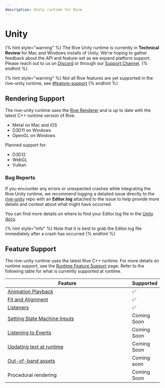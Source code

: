 ```yaml
---
description: Unity runtime for Rive
---
```


# Unity

{% hint style="warning" %}
The Rive Unity runtime is currently in **Technical Review** for Mac and Windows installs of Unity. We're hoping to gather feedback about the API and feature-set as we expand platform support. Please reach out to us on [Discord](https://discord.com/invite/FGjmaTr) or through our [Support Channel](https://rive.atlassian.net/servicedesk/customer/portals).
{% endhint %}

{% hint style="warning" %}
Not all Rive features are yet supported in the rive-unity runtime, see [#feature-support](./#feature-support "mention")
{% endhint %}

## Rendering Support

The rive-unity runtime uses the [Rive Renderer](https://rive.app/renderer) and is up to date with the latest C++ runtime version of Rive.

* Metal on Mac and iOS
* D3D11 on Windows
* OpenGL on Windows

Planned support for:

* D3D12
* WebGL
* Vulkan

### Bug Reports

If you encounter any errors or unexpected crashes while integrating the Rive Unity runtime, we recommend logging a detailed issue directly to the [rive-unity](https://github.com/rive-app/rive-unity/issues) repo with an **Editor.log** attached to the issue to help provide more details and context about what might have occurred.

You can find more details on where to find your Editor.log file in the [Unity docs](https://docs.unity3d.com/Manual/LogFiles.html).

{% hint style="info" %}
Note that it is best to grab the Editor.log file immediately after a crash has occurred
{% endhint %}

## Feature Support

The rive-unity runtime uses the latest Rive C++ runtime. For more details on runtime support, see the [Runtime Feature Support](https://www.notion.so/o/-LLf9WNWru58qo4lWjp9/s/-M3EXlibk6bj2FzPQW-9/\~/changes/387/runtimes/feature-support) page. Refer to the following table for what is currently supported at runtime.

<table><thead><tr><th width="541">Feature</th><th>Supported</th></tr></thead><tbody><tr><td><a href="../../runtimes/playback.md">Animation Playback</a></td><td>✅</td></tr><tr><td><a href="../../runtimes/layout.md">Fit and Alignment</a></td><td>✅</td></tr><tr><td><a href="../../editor/state-machine/listeners.md">Listeners</a></td><td>✅</td></tr><tr><td><a href="../../runtimes/state-machines.md">Setting State Machine Inputs</a></td><td>Coming Soon</td></tr><tr><td><a href="../../runtimes/rive-events.md">Listening to Events</a></td><td>Coming Soon</td></tr><tr><td><a href="../../runtimes/text.md">Updating text at runtime</a></td><td>Coming Soon</td></tr><tr><td><a href="../../runtimes/loading-assets.md">Out-of-band assets</a></td><td>Coming soon</td></tr><tr><td>Procedural rendering</td><td>Coming Soon</td></tr></tbody></table>
